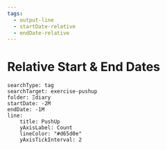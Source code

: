 ```yaml
---
tags:
  - output-line
  - startDate-relative
  - endDate-relative
---
```

# Relative Start & End Dates

```tracker
searchType: tag
searchTarget: exercise-pushup
folder: Ξdiary
startDate: -2M
endDate: -1M
line:
    title: PushUp
    yAxisLabel: Count
    lineColor: "#d65d0e"
    yAxisTickInterval: 2
```
